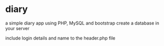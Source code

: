 # diary
a simple diary app using PHP, MySQL and bootstrap
 create a database in your server
 
 include login details and name to the header.php file
 
